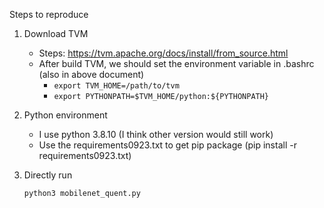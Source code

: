 Steps to reproduce

1. Download TVM
    * Steps: https://tvm.apache.org/docs/install/from_source.html
    * After build TVM, we should set the environment variable in .bashrc (also in above document)
        * ```export TVM_HOME=/path/to/tvm```
        * ```export PYTHONPATH=$TVM_HOME/python:${PYTHONPATH}```  

2. Python environment
    * I use python 3.8.10 (I think other version would still work)
    * Use the requirements0923.txt to get pip package (pip install -r requirements0923.txt)

3. Directly run 
    ```
    python3 mobilenet_quent.py
    ```